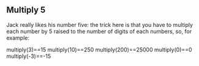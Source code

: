 ## Multiply 5

Jack really likes his number five: the trick here is that you have to multiply each number by 5 raised to the number of
digits of each numbers, so, for example:

multiply(3)==15 multiply(10)==250 multiply(200)==25000 multiply(0)==0 multiply(-3)==-15
